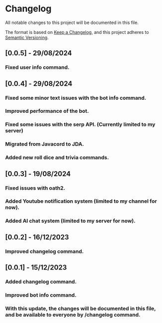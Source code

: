 # Changelog

All notable changes to this project will be documented in this file.

The format is based on [Keep a Changelog](https://keepachangelog.com/en/1.0.0/),
and this project adheres to [Semantic Versioning](https://semver.org/spec/v2.0.0.html).

## [0.0.5] - 29/08/2024

### Fixed user info command.

## [0.0.4] - 29/08/2024

### Fixed some minor text issues with the bot info command.
### Improved performance of the bot.
### Fixed some issues with the serp API. (Currently limited to my server)
### Migrated from Javacord to JDA.
### Added new roll dice and trivia commands.

## [0.0.3] - 19/08/2024

### Fixed issues with oath2.
### Added Youtube notification system (limited to my channel for now).
### Added AI chat system (limited to my server for now).

## [0.0.2] - 16/12/2023

### Improved changelog command.

## [0.0.1] - 15/12/2023

### Added changelog command.
### Improved bot info command.
### With this update, the changes will be documented in this file, and be available to everyone by /changelog command.

